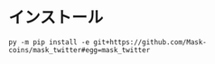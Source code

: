 # インストール
```
py -m pip install -e git+https://github.com/Mask-coins/mask_twitter#egg=mask_twitter
```
